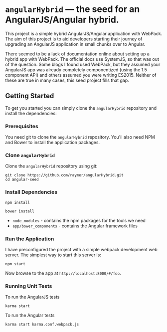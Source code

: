 # `angularHybrid` — the seed for an AngularJS/Angular hybrid.

This project is a simple hybrid AngularJS/Angular application with WebPack. The aim of this project is to aid developers starting their journey of upgrading an AngularJS application in small chunks over to Angular.

There seemed to be a lack of documentation online about setting up a hybrid app with WebPack. The official docs use SystemJS, so that was out of the question. Some blogs I found used WebPack, but they assumed your AngularJS app was already completely componentized (using the 1.5 component API) and others assumed you were writing ES2015. Neither of these are true in many cases, this seed project fills that gap.

## Getting Started

To get you started you can simply clone the `angularHybrid` repository and install the dependencies:

### Prerequisites

You need git to clone the `angularHybrid` repository. You'll also need NPM and Bower to install the application packages.

### Clone `angularHybrid`

Clone the `angularHybrid` repository using git:

```
git clone https://github.com/raymer/angularHybrid.git
cd angular-seed
```

### Install Dependencies

```
npm install
```

```
bower install
```

* `node_modules` - contains the npm packages for the tools we need
* `app/bower_components` - contains the Angular framework files


### Run the Application

I have preconfigured the project with a simple webpack development web server. The simplest way to start
this server is:

```
npm start
```

Now browse to the app at `http://localhost:8000/#/foo`.


### Running Unit Tests

To run the AngularJS tests

```
karma start
```

To run the Angular tests

```
karma start karma.conf.webpack.js
```
